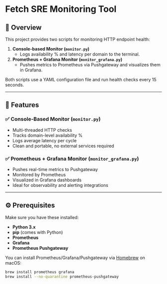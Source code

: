 # Fetch SRE Monitoring Tool

## 🧭 Overview

This project provides two scripts for monitoring HTTP endpoint health:

1. **Console-based Monitor (`monitor.py`)**  
   - Logs availability % and latency per domain to the terminal.
2. **Prometheus + Grafana Monitor (`monitor_grafana.py`)**  
   - Pushes metrics to Prometheus via Pushgateway and visualizes them in Grafana.

Both scripts use a YAML configuration file and run health checks every 15 seconds.

---

## 🚀 Features

### ✅ Console-Based Monitor (`monitor.py`)
- Multi-threaded HTTP checks
- Tracks domain-level availability %
- Logs average latency per cycle
- Clean and portable, no external services required

### ✅ Prometheus + Grafana Monitor (`monitor_grafana.py`)
- Pushes real-time metrics to Pushgateway
- Monitored by Prometheus
- Visualized in Grafana dashboards
- Ideal for observability and alerting integrations

---

## ⚙️ Prerequisites

Make sure you have these installed:

- **Python 3.x**
- **pip** (comes with Python)
- **Prometheus**
- **Grafana**
- **Prometheus Pushgateway**

You can install Prometheus/Grafana/Pushgateway via [Homebrew](https://brew.sh/) on macOS:
```bash
brew install prometheus grafana
brew install --no-quarantine prometheus-pushgateway
